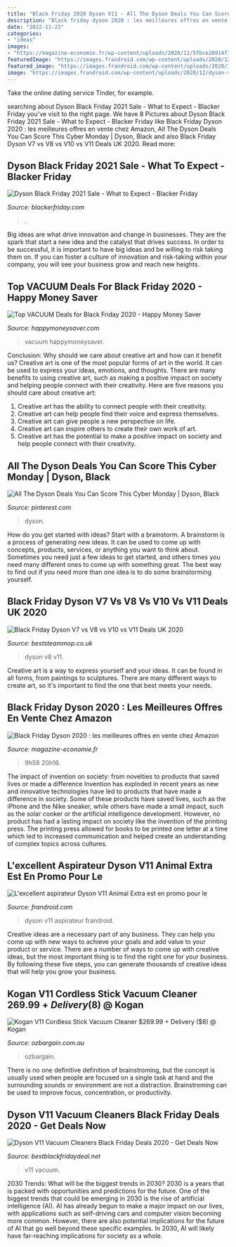 ```yaml
---
title: "Black Friday 2020 Dyson V11 - All The Dyson Deals You Can Score This Cyber Monday"
description: "Black friday dyson 2020 : les meilleures offres en vente chez amazon"
date: "2022-11-23"
categories:
- "ideas"
images:
- "https://magazine-economie.fr/wp-content/uploads/2020/11/5fbce28914f3d-1122x748.jpeg"
featuredImage: "https://images.frandroid.com/wp-content/uploads/2020/12/dyson-v11-animal-black-friday-2020-frandroid-1200x799.jpg"
featured_image: "https://images.frandroid.com/wp-content/uploads/2020/12/dyson-v11-animal-black-friday-2020-frandroid-1200x799.jpg"
image: "https://images.frandroid.com/wp-content/uploads/2020/12/dyson-v11-animal-black-friday-2020-frandroid-1200x799.jpg"
---
```



Take the online dating service Tinder, for example.

	

		
searching about Dyson Black Friday 2021 Sale - What to Expect - Blacker Friday you've visit to the right page. We have 8 Pictures about Dyson Black Friday 2021 Sale - What to Expect - Blacker Friday like Black Friday Dyson 2020 : les meilleures offres en vente chez Amazon, All The Dyson Deals You Can Score This Cyber Monday | Dyson, Black and also Black Friday Dyson V7 vs V8 vs V10 vs V11 Deals UK 2020. Read more:
		
    
## Dyson Black Friday 2021 Sale - What To Expect - Blacker Friday

<img loading=lazy src="https://i0.wp.com/www.blackerfriday.com/wp-content/uploads/2020/11/Target-Dyson-Black-Friday-2020-2.png?resize=768%2C901&amp;ssl=1" onerror="this.onerror=null;this.src='https://tse4.mm.bing.net/th?id=OIP.kWFkiLTC3m7_3QwsF5cvEAHaIs&amp;pid=15.1';" alt="Dyson Black Friday 2021 Sale - What to Expect - Blacker Friday">

_Source: blackerfriday.com_

>. 

	

Big ideas are what drive innovation and change in businesses. They are the spark that start a new idea and the catalyst that drives success. In order to be successful, it is important to have big ideas and be willing to risk taking them on. If you can foster a culture of innovation and risk-taking within your company, you will see your business grow and reach new heights.

    
## Top VACUUM Deals For Black Friday 2020 - Happy Money Saver

<img loading=lazy src="https://happymoneysaver.com/wp-content/uploads/2020/11/hoover-black-friday-deals.jpg" onerror="this.onerror=null;this.src='https://tse1.mm.bing.net/th?id=OIP.7Wk6GIiRdk0BF0RAWluCxQHaGN&amp;pid=15.1';" alt="Top VACUUM Deals for Black Friday 2020 - Happy Money Saver">

_Source: happymoneysaver.com_

>vacuum happymoneysaver. 

	

Conclusion: Why should we care about creative art and how can it benefit us?
Creative art is one of the most popular forms of art in the world. It can be used to express your ideas, emotions, and thoughts. There are many benefits to using creative art, such as making a positive impact on society and helping people connect with their creativity. Here are five reasons you should care about creative art: 
1) Creative art has the ability to connect people with their creativity.
2) Creative art can help people find their voice and express themselves.
3) Creative art can give people a new perspective on life.
4) Creative art can inspire others to create their own work of art.
5) Creative art has the potential to make a positive impact on society and help people connect with their creativity.

    
## All The Dyson Deals You Can Score This Cyber Monday | Dyson, Black

<img loading=lazy src="https://i.pinimg.com/originals/4c/55/4e/4c554e356601f335ec5f9c34299cc8c2.jpg" onerror="this.onerror=null;this.src='https://tse1.mm.bing.net/th?id=OIP.Xlu2_PvxeKOWTDXrVxF_agHaKA&amp;pid=15.1';" alt="All The Dyson Deals You Can Score This Cyber Monday | Dyson, Black">

_Source: pinterest.com_

>dyson. 

	

How do you get started with ideas?
Start with a brainstorm. A brainstorm is a process of generating new ideas. It can be used to come up with concepts, products, services, or anything you want to think about. Sometimes you need just a few ideas to get started, and others times you need many different ones to come up with something great. The best way to find out if you need more than one idea is to do some brainstorming yourself.

    
## Black Friday Dyson V7 Vs V8 Vs V10 Vs V11 Deals UK 2020

<img loading=lazy src="https://www.beststeammop.co.uk/wp-content/uploads/Black-Friday-Dyson-V7-vs-V8-vs-V10-vs-V11-Deals-UK-2020-Cyber-Monday.jpg" onerror="this.onerror=null;this.src='https://tse1.mm.bing.net/th?id=OIP.TbJfbmLS1k2Vs1tYEBHdegHaEc&amp;pid=15.1';" alt="Black Friday Dyson V7 vs V8 vs V10 vs V11 Deals UK 2020">

_Source: beststeammop.co.uk_

>dyson v8 v11. 

	

Creative art is a way to express yourself and your ideas. It can be found in all forms, from paintings to sculptures. There are many different ways to create art, so it's important to find the one that best meets your needs.

    
## Black Friday Dyson 2020 : Les Meilleures Offres En Vente Chez Amazon

<img loading=lazy src="https://magazine-economie.fr/wp-content/uploads/2020/11/5fbce28914f3d-1122x748.jpeg" onerror="this.onerror=null;this.src='https://tse1.mm.bing.net/th?id=OIP.-6ApxdCMJpmes7wJ8EYrwQHaE8&amp;pid=15.1';" alt="Black Friday Dyson 2020 : les meilleures offres en vente chez Amazon">

_Source: magazine-economie.fr_

>9h58 20h16. 

	

The impact of invention on society: from novelties to products that saved lives or made a difference
Invention has exploded in recent years as new and innovative technologies have led to products that have made a difference in society. Some of these products have saved lives, such as the iPhone and the Nike sneaker, while others have made a small impact, such as the solar cooker or the artificial intelligence development. However, no product has had a lasting impact on society like the invention of the printing press. The printing press allowed for books to be printed one letter at a time which led to increased communication and helped create an understanding of complex topics across cultures.

    
## L&#039;excellent Aspirateur Dyson V11 Animal Extra Est En Promo Pour Le

<img loading=lazy src="https://images.frandroid.com/wp-content/uploads/2020/12/dyson-v11-animal-black-friday-2020-frandroid-1200x799.jpg" onerror="this.onerror=null;this.src='https://tse3.mm.bing.net/th?id=OIP.Uruzmj3HuicrUZln_RljGQHaE7&amp;pid=15.1';" alt="L&#039;excellent aspirateur Dyson V11 Animal Extra est en promo pour le">

_Source: frandroid.com_

>dyson v11 aspirateur frandroid. 

	

Creative ideas are a necessary part of any business. They can help you come up with new ways to achieve your goals and add value to your product or service. There are a number of ways to come up with creative ideas, but the most important thing is to find the right one for your business. By following these five steps, you can generate thousands of creative ideas that will help you grow your business.

    
## Kogan V11 Cordless Stick Vacuum Cleaner $269.99 + Delivery ($8) @ Kogan

<img loading=lazy src="https://files.ozbargain.com.au/n/62/586262l.jpg?h=1a75281f" onerror="this.onerror=null;this.src='https://tse3.mm.bing.net/th?id=OIP.9V53duiUXIW7TD3iNMb__gAAAA&amp;pid=15.1';" alt="Kogan V11 Cordless Stick Vacuum Cleaner $269.99 + Delivery ($8) @ Kogan">

_Source: ozbargain.com.au_

>ozbargain. 

	

There is no one definitive definition of brainstroming, but the concept is usually used when people are focused on a single task at hand and the surrounding sounds or environment are not a distraction. Brainstroming can be used to improve focus, concentration, or productivity.

    
## Dyson V11 Vacuum Cleaners Black Friday Deals 2020 - Get Deals Now

<img loading=lazy src="https://bestblackfridaydeal.net/wp-content/uploads/2019/06/Dyson-V11-Torque-Copper-Vacuum-Cleaner-Black-Friday-Deals.png" onerror="this.onerror=null;this.src='https://tse4.mm.bing.net/th?id=OIP.tV17inZCs5j9_awz4XAwYgHaFk&amp;pid=15.1';" alt="Dyson V11 Vacuum Cleaners Black Friday Deals 2020 - Get Deals Now">

_Source: bestblackfridaydeal.net_

>v11 vacuum. 

	

2030 Trends: What will be the biggest trends in 2030?
2030 is a years that is packed with opportunities and predictions for the future. One of the biggest trends that could be emerging in 2030 is the rise of artificial intelligence (AI). AI has already begun to make a major impact on our lives, with applications such as self-driving cars and computer vision becoming more common. However, there are also potential implications for the future of AI that go well beyond these specific examples. In 2030, AI will likely have far-reaching implications for society as a whole.

